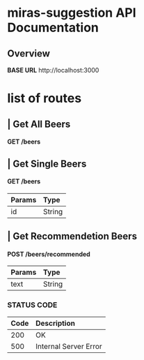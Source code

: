 # miras-suggestion API Documentation

## Overview

**BASE URL** http://localhost:3000

# list of routes 

## | Get All Beers

#### __GET__ /beers


## | Get Single Beers

#### __GET__ /beers


| Params                        | Type                  |              
|:------------------------------|:----------------------|
|id                             | String                |


## | Get Recommendetion Beers

#### __POST__ /beers/recommended
| Params                        | Type                  |              
|:------------------------------|:----------------------|
| text                          | String                |



### STATUS CODE
| Code                          | Description                   |
|:------------------------------|:------------------------------|
| 200                           | OK                            |
| 500                           | Internal Server Error